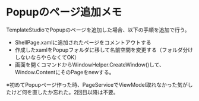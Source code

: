 ﻿# Popupのページ追加メモ
TemplateStudioでPopupのページを追加した場合、以下の手順を追加で行う。

- ShellPage.xamlに追加されたページをコメントアウトする
- 作成したxamlをPopupフォルダに移して名前空間を変更する（フォルダ分けしないならやらなくてOK）
- 画面を開くコマンドからWindowHelper.CreateWindow()して、Window.ContentにそのPageをnewする。

※初めてPopupページ作った時、PageServiceでViewModel取れなかった気がしたけど何を直したか忘れた。2回目以降は不要。